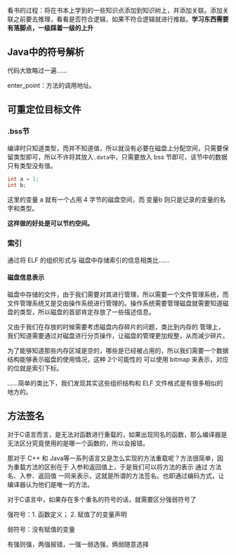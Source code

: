 看书的过程：将在书本上学到的一些知识点添加到知识树上，并添加关联。添加关联之前要去推理，看看是否符合逻辑，如果不符合逻辑就进行推敲。**学习东西需要有落脚点，一级踩着一级的上升**



## Java中的符号解析

代码大致略过一遍……

enter_point：方法的调用地址。



## 可重定位目标文件



### .bss节

编译时只知道类型，而并不知道值，所以就没有必要在磁盘上分配空间，只需要保留类型即可，所以不许将其放入`.data`中，只需要放入 bss 节即可，该节中的数据只有类型没有值。

```c
int a = 1;
int b;
```

这里的变量 a 就有一个占用 4 字节的磁盘空间，而 变量b 则只是记录的变量的名字和类型。

**这样做的好处是可以节约空间。**



### 索引

通过将 ELF 的组织形式与 磁盘中存储索引的信息相类比……

#### 磁盘信息表示

磁盘中存储的文件，由于我们需要对其进行管理，所以需要一个文件管理系统，而文件管理系统又是交由操作系统进行管理的。操作系统需要管理磁盘就需要知道磁盘的类型，所以磁盘的首部肯定存放了一些描述信息。

又由于我们在存放的时候需要考虑磁盘内存碎片的问题，类比到内存的 管理上，我们知道需要通过对磁盘进行分页操作，让磁盘的管理更加规整，从而减少碎片。

为了能够知道那些内存区域是空的，哪些是已经被占用的，所以我们需要一个数据结构能够表示磁盘的使用情况，这种 2个可能性的 可以使用 bitmap 来表示，对应的位就是索引下标。

……简单的类比下，我们发现其实这些组织结构和 ELF 文件格式是有很多相似的地方的。

## 方法签名

对于C语言而言，是无法对函数进行重载的，如果出现同名的函数，那么编译器是无法区分究竟使用的是哪一个函数的，所以会报错。

那对于 C++ 和 Java等一系列语言又是怎么实现的方法重载呢？方法很简单，因为重载方法的区别在于 入参和返回值上，于是我们可以将方法的表示 通过 方法名、入参、返回值 一同来表示，这就是所谓的方法签名。也即通过编码方式，让编译器认为他们是唯一的方法。



对于C语言中，如果存在多个重名的符号的话，就需要区分强弱符号了

强符号：1. 函数定义； 2. 赋值了的变量声明   

弱符号：没有赋值的变量

有强则强，两强报错，一强一弱选强，俩弱随意选择